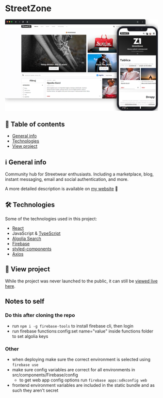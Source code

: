 # StreetZone

![Project screenshot](./mockup.png)

## 📑 Table of contents
* [General info](#ℹ-general-info)
* [Technologies](#-technologies)
* [View project](#-view-project)

## ℹ General info

Community hub for Streetwear enthusiasts. Including a marketplace, blog, instant messaging, email and social authentication, and more.

A more detailed description is available on [my website](https://hadrysmateusz.com/project/streetzone) 📖

## 🛠 Technologies

Some of the technologies used in this project:
- [React](https://reactjs.org)
- JavaScript & [TypeScript](https://www.typescriptlang.org)
- [Algolia Search](https://www.algolia.com)
- [Firebase](https://firebase.google.com)
- [styled-components](https://styled-components.com)
- [Axios](https://github.com/axios/axios)

## 👀 View project

While the project was never launched to the public, it can still be [viewed live here](https://streetwear-app.web.app).

## Notes to self

### Do this after cloning the repo

- run `npm i -g firebase-tools` to install firebase cli, then login
- run firebase functions:config:set name="value" inside functions folder to set algolia keys

### Other

- when deploying make sure the correct environment is selected using `firebase use`
- make sure config variables are correct for all environments in src/components/Firebase/config
  - to get web app config options run `firebase apps:sdkconfig web`
- frontend environment variables are included in the static bundle and as such they aren't secret
